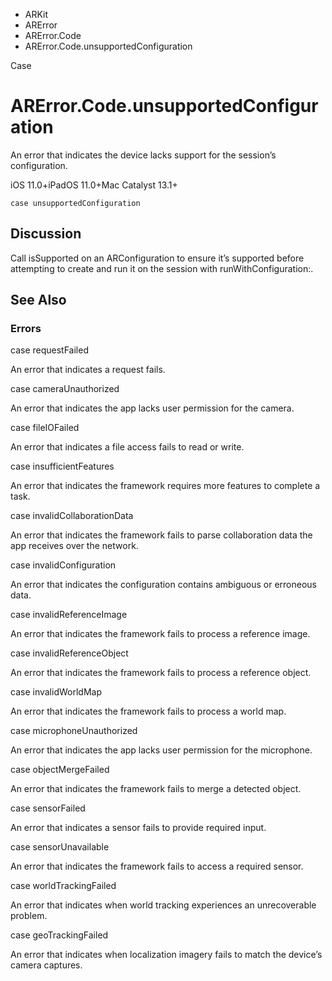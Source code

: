 

- ARKit
- ARError
- ARError.Code
-  ARError.Code.unsupportedConfiguration 

Case

# ARError.Code.unsupportedConfiguration

An error that indicates the device lacks support for the session’s configuration.

iOS 11.0+iPadOS 11.0+Mac Catalyst 13.1+

``` source
case unsupportedConfiguration
```

## Discussion

Call isSupported on an ARConfiguration to ensure it’s supported before attempting to create and run it on the session with runWithConfiguration:.

## See Also

### Errors

case requestFailed

An error that indicates a request fails.

case cameraUnauthorized

An error that indicates the app lacks user permission for the camera.

case fileIOFailed

An error that indicates a file access fails to read or write.

case insufficientFeatures

An error that indicates the framework requires more features to complete a task.

case invalidCollaborationData

An error that indicates the framework fails to parse collaboration data the app receives over the network.

case invalidConfiguration

An error that indicates the configuration contains ambiguous or erroneous data.

case invalidReferenceImage

An error that indicates the framework fails to process a reference image.

case invalidReferenceObject

An error that indicates the framework fails to process a reference object.

case invalidWorldMap

An error that indicates the framework fails to process a world map.

case microphoneUnauthorized

An error that indicates the app lacks user permission for the microphone.

case objectMergeFailed

An error that indicates the framework fails to merge a detected object.

case sensorFailed

An error that indicates a sensor fails to provide required input.

case sensorUnavailable

An error that indicates the framework fails to access a required sensor.

case worldTrackingFailed

An error that indicates when world tracking experiences an unrecoverable problem.

case geoTrackingFailed

An error that indicates when localization imagery fails to match the device’s camera captures.

